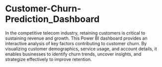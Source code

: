 # Customer-Churn-Prediction_Dashboard
In the competitive telecom industry, retaining customers is critical to sustaining revenue and growth. This Power BI dashboard provides an interactive analysis of key factors contributing to customer churn. By visualizing customer demographics, service usage, and account details, it enables businesses to identify churn trends, uncover insights, and strategize effectively to improve retention.
